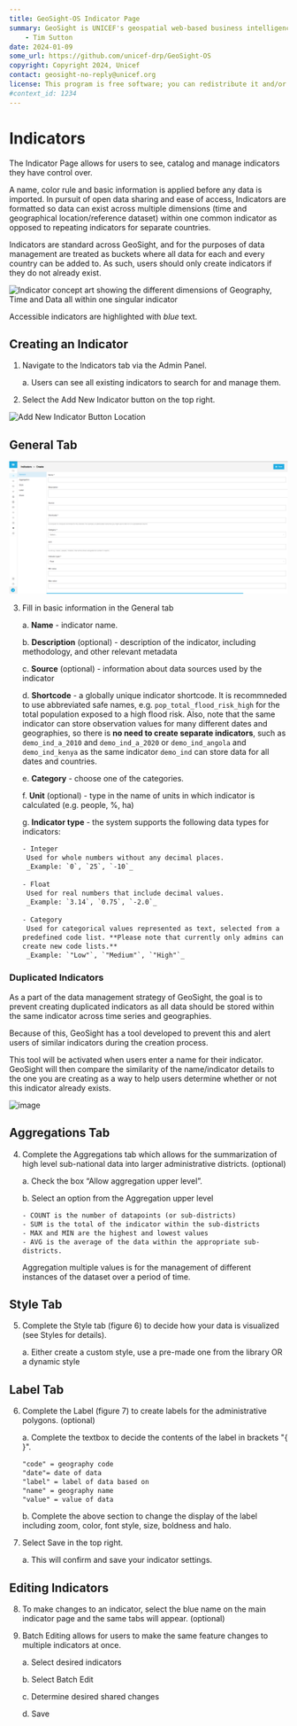 ```yaml
---
title: GeoSight-OS Indicator Page
summary: GeoSight is UNICEF's geospatial web-based business intelligence platform.
    - Tim Sutton
date: 2024-01-09
some_url: https://github.com/unicef-drp/GeoSight-OS
copyright: Copyright 2024, Unicef
contact: geosight-no-reply@unicef.org
license: This program is free software; you can redistribute it and/or modify it under the terms of the GNU Affero General Public License as published by the Free Software Foundation; either version 3 of the License, or (at your option) any later version.
#context_id: 1234
---
```

# Indicators
The Indicator Page allows for users to see, catalog and manage indicators they have control over. 

A name, color rule and basic information is applied before any data is imported. In pursuit of open data sharing and ease of access, Indicators are formatted so data can exist across multiple dimensions (time and geographical location/reference dataset) within one common indicator as opposed to repeating indicators for separate countries.

Indicators are standard across GeoSight, and for the purposes of data management are treated as buckets where all data for each and every country can be added to. As such, users should only create indicators if they do not already exist.



![Indicator concept art showing the different dimensions of Geography, Time and Data all within one singular indicator](image-16.png)

Accessible indicators are highlighted with _blue_ text.

## Creating an Indicator

1.	Navigate to the Indicators tab via the Admin Panel. 

    a.	Users can see all existing indicators to search for and manage them. 
2.	Select the Add New Indicator button on the top right.

![Add New Indicator Button Location](image-5.png)

## General Tab

![alt text](img/create-indicator-general-tab.png)


3.	Fill in basic information in the General tab

    a.	**Name** - indicator name. 

    b.	**Description** (optional) - description of the indicator, including methodology, and other relevant metadata 

    c.	**Source** (optional) - information about data sources used by the indicator

    d.	**Shortcode** - a globally unique indicator shortcode. It is recommneded to use abbreviated safe names, e.g. `pop_total_flood_risk_high` for the total population exposed to a high flood risk. Also, note that the same indicator can store observation values for many different dates and geographies, so there is **no need to create separate indicators**, such as `demo_ind_a_2010` and `demo_ind_a_2020` or `demo_ind_angola` and `demo_ind_kenya` as the same indicator `demo_ind` can store data for all dates and countries.

    e.	**Category** - choose one of the categories.

    f.	**Unit** (optional) - type in the name of units in which indicator is calculated (e.g. people, %, ha)

    g.	**Indicator type** - the system supports the following data types for indicators:

        - Integer  
         Used for whole numbers without any decimal places.  
         _Example: `0`, `25`, `-10`_

        - Float
         Used for real numbers that include decimal values.  
         _Example: `3.14`, `0.75`, `-2.0`_

        - Category
         Used for categorical values represented as text, selected from a predefined code list. **Please note that currently only admins can create new code lists.**  
         _Example: `"Low"`, `"Medium"`, `"High"`_



### Duplicated Indicators

As a part of the data management strategy of GeoSight, the goal is to prevent creating duplicated indicators as all data should be stored within the same indicator across time series and geographies. 

Because of this, GeoSight has a tool developed to prevent this and alert users of similar indicators during the creation process. 

This tool will be activated when users enter a name for their indicator. GeoSight will then compare the similarity of the name/indicator details to the one you are creating as a way to help users determine whether or not this indicator already exists.


![image](https://github.com/unicef-drp/GeoSight-OS-Documentation/assets/110991093/4f1c5d79-2836-401a-9925-8d846625ca10)

## Aggregations Tab

4.	Complete the Aggregations tab which allows for the summarization of high level sub-national data into larger administrative districts. (optional)

    a.	Check the box “Allow aggregation upper level”.

    b.	Select an option from the Aggregation upper level 

        - COUNT is the number of datapoints (or sub-districts) 
        - SUM is the total of the indicator within the sub-districts 
        - MAX and MIN are the highest and lowest values
        - AVG is the average of the data within the appropriate sub-districts. 
    Aggregation multiple values is for the management of different instances of the dataset over a period of time. 

## Style Tab 

5. Complete the Style tab (figure 6) to decide how your data is visualized (see Styles for details).

     a.	Either create a custom style, use a pre-made one from the library OR a dynamic style

## Label Tab

6.	Complete the Label (figure 7) to create labels for the administrative polygons. (optional)

     a.	Complete the textbox to decide the contents of the label in brackets "{ }".
     
        "code" = geography code
        "date"= date of data
        "label" = label of data based on
        "name" = geography name
        "value" = value of data

     b.	Complete the above section to change the display of the label including zoom,  color, font style, size, boldness and halo.

7.	Select Save in the top right. 

    a.	This will confirm and save your indicator settings. 


## Editing Indicators

8.	To make changes to an indicator, select the blue name on the main indicator page and the same tabs will appear. (optional)

9.	Batch Editing allows for users to make the same feature changes to multiple indicators at once. 

    a.	Select desired indicators

    b.	Select Batch Edit 

    c.	Determine desired shared changes

    d.	Save
